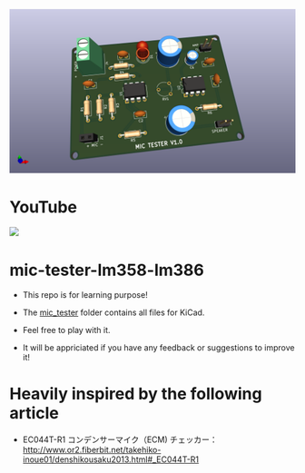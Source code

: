 ![3d view](./pic/mic_tester.png)

# YouTube

[![](https://img.youtube.com/vi/nFrnlTu5QJI/0.jpg)](https://www.youtube.com/watch?v=nFrnlTu5QJI)

# mic-tester-lm358-lm386


* This repo is for learning purpose!

* The [mic_tester](https://github.com/kawashimaken/mic-tester-lm358-lm386/tree/main/mic_tester) folder contains all files for KiCad.

* Feel free to play with it.

* It will be appriciated if you have any feedback or suggestions to improve it!


# Heavily inspired by the following article


* EC044T-R1
コンデンサーマイク（ECM)
チェッカー：http://www.or2.fiberbit.net/takehiko-inoue01/denshikousaku2013.html#_EC044T-R1

